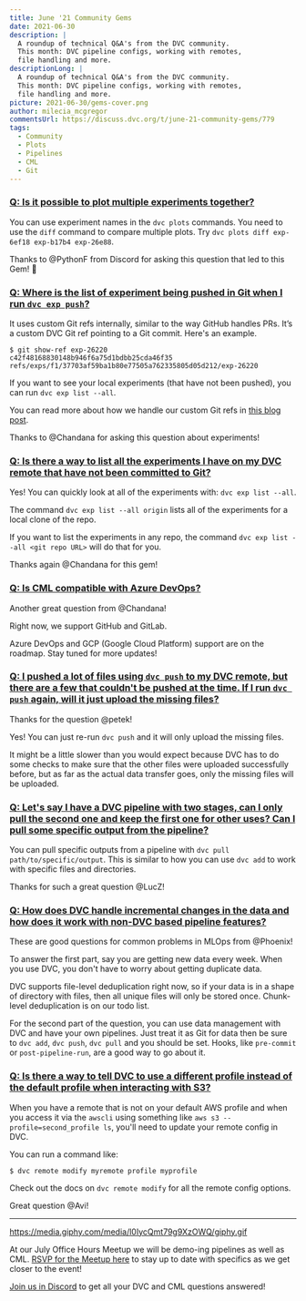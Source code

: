 ```yaml
---
title: June '21 Community Gems
date: 2021-06-30
description: |
  A roundup of technical Q&A's from the DVC community.
  This month: DVC pipeline configs, working with remotes,
  file handling and more.
descriptionLong: |
  A roundup of technical Q&A's from the DVC community.
  This month: DVC pipeline configs, working with remotes,
  file handling and more.
picture: 2021-06-30/gems-cover.png
author: milecia_mcgregor
commentsUrl: https://discuss.dvc.org/t/june-21-community-gems/779
tags:
  - Community
  - Plots
  - Pipelines
  - CML
  - Git
---
```


### [Q: Is it possible to plot multiple experiments together?](https://discord.com/channels/485586884165107732/563406153334128681/834387923482181653)

You can use experiment names in the `dvc plots` commands. You need to use the
`diff` command to compare multiple plots. Try
`dvc plots diff exp-6ef18 exp-b17b4 exp-26e88`.

Thanks to @PythonF from Discord for asking this question that led to this Gem!
💎

### [Q: Where is the list of experiment being pushed in Git when I run `dvc exp push`?](https://discord.com/channels/485586884165107732/563406153334128681/837773937390649364)

It uses custom Git refs internally, similar to the way GitHub handles PRs. It’s
a custom DVC Git ref pointing to a Git commit. Here's an example.

```dvc
$ git show-ref exp-26220
c42f48168830148b946f6a75d1bdbb25cda46f35 refs/exps/f1/37703af59ba1b80e77505a762335805d05d212/exp-26220
```

If you want to see your local experiments (that have not been pushed), you can
run `dvc exp list --all`.

You can read more about how we handle our custom Git refs in
[this blog post](https://dvc.org/blog/experiment-refs).

Thanks to @Chandana for asking this question about experiments!

### [Q: Is there a way to list all the experiments I have on my DVC remote that have not been committed to Git?](https://discord.com/channels/485586884165107732/563406153334128681/836705209039978538)

Yes! You can quickly look at all of the experiments with: `dvc exp list --all`.

The command `dvc exp list --all origin` lists all of the experiments for a local
clone of the repo.

If you want to list the experiments in any repo, the command
`dvc exp list --all <git repo URL>` will do that for you.

Thanks again @Chandana for this gem!

### [Q: Is CML compatible with Azure DevOps?](https://discord.com/channels/485586884165107732/728693131557732403/841664412221177926)

Another great question from @Chandana!

Right now, we support GitHub and GitLab.

Azure DevOps and GCP (Google Cloud Platform) support are on the roadmap. Stay
tuned for more updates!

### [Q: I pushed a lot of files using `dvc push` to my DVC remote, but there are a few that couldn't be pushed at the time. If I run `dvc push` again, will it just upload the missing files?](https://discord.com/channels/485586884165107732/563406153334128681/842662337159757854)

Thanks for the question @petek!

Yes! You can just re-run `dvc push` and it will only upload the missing files.

It might be a little slower than you would expect because DVC has to do some
checks to make sure that the other files were uploaded successfully before, but
as far as the actual data transfer goes, only the missing files will be
uploaded.

### [Q: Let's say I have a DVC pipeline with two stages, can I only pull the second one and keep the first one for other uses? Can I pull some specific output from the pipeline?](https://discord.com/channels/485586884165107732/485596304961962003/841688323663855616)

You can pull specific outputs from a pipeline with
`dvc pull path/to/specific/output`. This is similar to how you can use `dvc add`
to work with specific files and directories.

Thanks for such a great question @LucZ!

### [Q: How does DVC handle incremental changes in the data and how does it work with non-DVC based pipeline features?](https://discord.com/channels/485586884165107732/485596304961962003/846364469524430848)

These are good questions for common problems in MLOps from @Phoenix!

To answer the first part, say you are getting new data every week. When you use
DVC, you don't have to worry about getting duplicate data.

DVC supports file-level deduplication right now, so if your data is in a shape
of directory with files, then all unique files will only be stored once.
Chunk-level deduplication is on our todo list.

For the second part of the question, you can use data management with DVC and
have your own pipelines. Just treat it as Git for data then be sure to
`dvc add`, `dvc push`, `dvc pull` and you should be set. Hooks, like
`pre-commit` or `post-pipeline-run`, are a good way to go about it.

### [Q: Is there a way to tell DVC to use a different profile instead of the default profile when interacting with S3?](https://discord.com/channels/485586884165107732/563406153334128681/846857498094469120)

When you have a remote that is not on your default AWS profile and when you
access it via the `awscli` using something like
`aws s3 --profile=second_profile ls`, you'll need to update your remote config
in DVC.

You can run a command like:

```dvc
$ dvc remote modify myremote profile myprofile
```

Check out the docs on `dvc remote modify` for all the remote config options.

Great question @Avi!

---

https://media.giphy.com/media/l0IycQmt79g9XzOWQ/giphy.gif

At our July Office Hours Meetup we will be demo-ing pipelines as well as CML.
[RSVP for the Meetup here](https://www.meetup.com/DVC-Community-Virtual-Meetups/events/279024694/)
to stay up to date with specifics as we get closer to the event!

[Join us in Discord](https://discord.com/invite/dvwXA2N) to get all your DVC and
CML questions answered!
